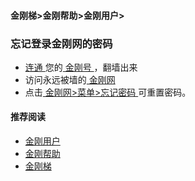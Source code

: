 #### 金刚梯>金刚帮助>金刚用户>
### 忘记登录金刚网的密码

- [ 连通 ](https://a2zitpro.github.io/web/主号和副号的用途)您的[ 金刚号 ](https://a2zitpro.github.io/web/金刚号)，翻墙出来
- 访问永远被墙的[ 金刚网 ](https://a2zitpro.github.io/web/kksitecn)
- 点击[ 金刚网>菜单>忘记密码 ](https://www.atozitpro.net/zh/password-reset/)可重置密码。

#### 推荐阅读
- [金刚用户](https://a2zitpro.github.io/web/list_kkuser)
- [金刚帮助](https://a2zitpro.github.io/web/list_helpkkvpn)
- [金刚梯](https://a2zitpro.github.io/web/dlb)
